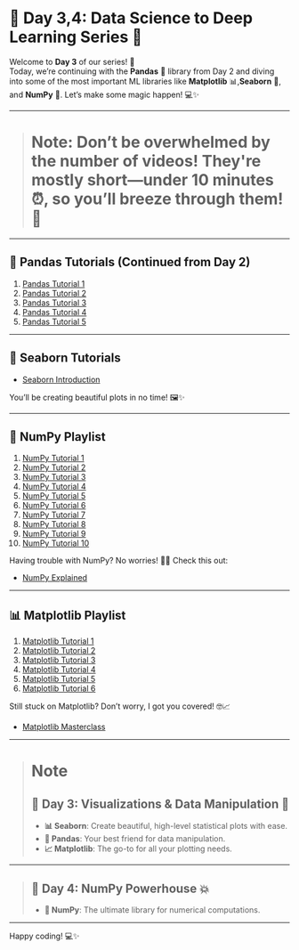 # 🌟 Day 3,4: Data Science to Deep Learning Series 🌟

Welcome to **Day 3** of our series! 🎉  
Today, we’re continuing with the **Pandas** 🐼 library from Day 2 and diving into some of the most important ML libraries like **Matplotlib** 📊,**Seaborn** 🎨, and **NumPy** 🔢. Let’s make some magic happen! 💻✨

---

> # Note: Don’t be overwhelmed by the number of videos! They're mostly short—under 10 minutes ⏰, so you’ll breeze through them! 🚀

-----

## 🐼 Pandas Tutorials (Continued from Day 2)
1. [Pandas Tutorial 1](https://youtu.be/F6kmIpWWEdU?si=_QkpqVYU4ZKvcotU)  
2. [Pandas Tutorial 2](https://youtu.be/3k0HbcUGErE?si=FxSHF8EiZzWTGYbo)  
3. [Pandas Tutorial 3](https://youtu.be/EaGbS7eWSs0?si=RY6XrlJp4GopmFw_)  
4. [Pandas Tutorial 4](https://youtu.be/Wb2Tp35dZ-I?si=cstGkYDkFliS7zNo)  
5. [Pandas Tutorial 5](https://youtu.be/WGOEFok1szA?si=D_zsI8C09JSDHmir)

---

## 🎨 Seaborn Tutorials
- [Seaborn Introduction](https://youtu.be/FUzM6Fy1oIw?si=3qa0SnQjl8JrFzGr)  

You’ll be creating beautiful plots in no time! 🖼️✨

---

## 🔢 NumPy Playlist
1. [NumPy Tutorial 1](https://youtu.be/zeGTmpkdXYU?si=3T3zp62CsfRYefj4)  
2. [NumPy Tutorial 2](https://youtu.be/xgoq_DxfLT8?si=BVaNtl170QPJ15wP)  
3. [NumPy Tutorial 3](https://youtu.be/VNy4kicPQwY?si=35dwsPbrJuE9Sh1i)  
4. [NumPy Tutorial 4](https://youtu.be/NjDfPbNGvKg?si=JeLasBwimehm56eE)  
5. [NumPy Tutorial 5](https://youtu.be/rGfuj4GeZF8?si=1q8RVGqPyTVnH6Sc)  
6. [NumPy Tutorial 6](https://youtu.be/z-sb3XmRvic?si=Y6WSQeMXM7T1BonY)  
7. [NumPy Tutorial 7](https://youtu.be/Y0O88YZ6-L4?si=VqO8IHCh5vxl0N7x)  
8. [NumPy Tutorial 8](https://youtu.be/k05D3al5Euk?si=MKwLIRz_9h4u6ZcI)  
9. [NumPy Tutorial 9](https://youtu.be/o19Ew9zlJHU?si=GjTM9QhLrJ1gH_BE)  
10. [NumPy Tutorial 10](https://youtu.be/nvQY3wlo4QE?si=Vy6k9eXWqZpA3jM0)

Having trouble with NumPy? No worries! 🧑‍💻 Check this out:  
- [NumPy Explained](https://youtu.be/qAgyemeRhTw?si=WwQAgBB_QYOBYYfQ)

---

## 📊 Matplotlib Playlist
1. [Matplotlib Tutorial 1](https://youtu.be/qqwf4Vuj8oM?si=5uWHpPjbX-nDgSSx)  
2. [Matplotlib Tutorial 2](https://youtu.be/zl5qPnqps8M?si=yG-k8iCRYxrh8DFo)  
3. [Matplotlib Tutorial 3](https://youtu.be/oETDriX9n1w?si=V_aAE85-ZFLW_RFt)  
4. [Matplotlib Tutorial 4](https://youtu.be/iedmZlFxjfA?si=kj8XkmZ3gmr0eAtf)  
5. [Matplotlib Tutorial 5](https://youtu.be/r75BPh1uk38?si=WagA2_ItIf_tDGFQ)  
6. [Matplotlib Tutorial 6](https://youtu.be/GOuUGWGUT14?si=Xd7pPK81lXRK8AiH)

Still stuck on Matplotlib? Don’t worry, I got you covered! 🤓📈  
- [Matplotlib Masterclass](https://youtu.be/sDgwspj8aBk?si=s-6RgGvQ593tSfF0)

---

> # Note
> ## 📅 Day 3: Visualizations & Data Manipulation 🎨
>- **📊 Seaborn**: Create beautiful, high-level statistical plots with ease.
>- **🧮 Pandas**: Your best friend for data manipulation.
>- **📈 Matplotlib**: The go-to for all your plotting needs.

---

> ## 📅 Day 4: NumPy Powerhouse 💥
>- **🔢 NumPy**: The ultimate library for numerical computations.

---

Happy coding! 💻✨
